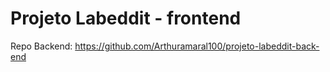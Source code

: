 # Projeto Labeddit - frontend

Repo Backend: https://github.com/Arthuramaral100/projeto-labeddit-back-end
